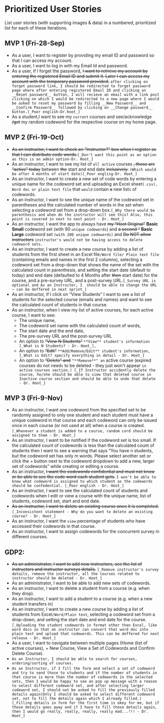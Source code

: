 # Prioritized User Stories

List user stories (with supporting images & data) in a numbered, prioritized list for each of these iterations.

## MVP 1 (Fri-28-Sep)

- As a user, I want to register by providing my email ID and password so that I can access my account.
- As a user, I want to log in with my Email Id and password.
- As a user, if I forget the password, ~~I want to retrieve my account by entering the registered Email ID and submit it. Later I can access my account with the temporary password provided.~~ `after clicking on forget password link, I should be redirected to forget password page where after entering registered Email ID and clicking on __Reset password__ button, I will recieve an email with a link post clicking on which I would be redirected to a new page where I would be asked to reset my password by filling __New Password__ and __Confirm Password__ followed by clicking on __Change password__ button.[_Poor english-Dr.hoot_]`
- As a student,I want to see my `current` courses and see/acknowledge ~~/get~~ my random codeword for the respective course on my home page.
## MVP 2 (Fri-19-Oct)

- ~~As an instructor, I want to check an "Instructor?" box when I register so that I can distribute code words.~~`[_Don't want this point as an option as this is an admin option-Dr. Hoot_]`
- As an instructor, I want to see my list of `all active` courses ~~, those are “active” today~~ between ~~the~~ start and end date ~~inclusively.~~ `(Which would be after 4 months of start date)[_Poor englisg-Dr. Hoot_]`
- As an instructor, I want to create a new set of code words by entering a unique name for the codeword set and uploading an Excel sheet`(.csv), Word doc or plain text file` that `would` contain ~~a~~ new list`s` of codewords.
- As an instructor, I want to see the unique name of the codeword set in parentheses and the calculated number of words in the set when selecting a codeword set from a drop-down box.`[_Why there would be parenthesis and when do the instructor will see this? Also, this point is covered in next to next point - Dr. Hoot_]`
- As an instructor, I want the app to always have ~~my “Hoot Original”~~ **Basic Small** codeword set (with 90 `unique codewords`) and ~~a second “~~ **Basic Large** codeword set `(with 200 unique codewords)` and ~~Do NOT allow instructors~~ `instructor's would not be having access to delete codeword sets.`
- As an instructor, I want to create a new course by adding a list of students from the first sheet in an Excel file`/Word file/ Plain text file` (containing emails and names in the first 2 columns), selecting a codeword set from a drop-down that shows the name of the set with the calculated count in parenthesis, and setting the start date (default to today) and end date (defaulted to 4 Months after ~~then~~ start date) for the course, and a pre-survey URL, and a post-survey URL.`[_Survey URL is optional and As an Instructor, I  should be able to change the URL ~ can be deffered in next sprint_]`
- As an instructor, if I click on “View Students” I want to see a list of students for the selected course (emails and names) and want to see the calculated count of students in that course.
- As an instructor, when I view my list of active courses, for each active course, I want to see:
    - The unique name,
    - The codeword set name with the calculated count of words,
    - The start date and the end date,
    - The pre-survey URL and the post-survey URL
    - An option to ~~“View N Students”~~ `**View** student's information [_What is N Students? - Dr. Hoot_],`
    - An option to ~~“Edit”~~ `**Add/Remove/Edit** student's information, [_What is Edit? specify everything in detail - Dr. Hoot_]`
    - An option to ~~“Delete” and~~ `"**Remove**" an` active course (expired courses do not need`s` to be deleted - they just won't appear `in active courses section.) [_If Instructor accidently delete the course, he/she should be able to view that deleted course in Inactive course section and should be able to undo that delete - Dr. Hoot_]`
## MVP 3 (Fri-9-Nov)

- As an instructor, I want one codeword from the specified set to be randomly assigned to only one student and each student must have a unique codeword in that course and each codeword can only be issued once in each course (or not used at all) when a course is created. `[_Whenever a student is added to a course, random cord should be assigned to them - Dr. Hoot_]`
- As an instructor, I want to be notified if the codeword set is too small. If the calculated count of codewords is less than the calculated count of students then I want to see a warning that says “You have n students, but the codeword set has only m words. Please select another set or click the + button next to the codeword dropdown to add a new, larger set of codewords" while creating or editing a course.
- As an instructor, ~~I want the codewords confidential and must not know or be able to see the code word each student gets.~~ `I won't be able to know what codeword is assigned to which student as the codewords should be confedential. [_Poor english - Dr. Hoot_]`
- As an instructor, I want to see the calculated count of students and codewords when I edit or view a course with the unique name, list of students, codeword set, start and end date.
- ~~As an instructor, I want to delete an existing course once it is completed.~~ `[_Inconsistent statement - Why do you want to delete an existing course? - Dr. Hoot_]`
- As an instructor, I want the `view` percentage of students who have accessed their codewords in that course.
- As an instructor, I want to assign codewords for the concurrent survey in different courses.
## GDP2:

- ~~As an administrator, I want to add new instructors, see the list of instructors and instructor surveys details.~~ `[_Remove instructor's survey details, remove the instructor, all the courses related to instructor should be deleted - Dr. Hoot_]`
- As an administrator, I want to be able to add new sets of codewords.
- As an instructor, I want to delete a student from a course (e.g. when they drop). 
- As an instructor, I want to add a student to a course (e.g. when a new student transfers in)
- As an instructor, I want to create a new course by adding a list of students from Excel`/Word/Plain text`, selecting a codeword set from a drop-down, and setting the start date and end date for the course.`[_Uploading the student codewords in format other than Excel, like word docs so that an instructor can convert that word doc into plain text and upload that codewords. This can be deffered for next release - Dr. Hoot_]`
- As a user, I want to navigate between multiple pages (Home (list of active courses), + New Course, View a Set of Codewords and Confirm Delete Course).
- `As an Instructor, I should be able to search for courses, ordering/sorting of courses.`
- `As an Instructor, if I fill the form and select a set of codeword and try to send those to students and if the number of students in that course is more than the number of codewords in the selected sets, then I would be happy to see an pop up message with a reason  to select different codeword set, and after selecting larger codeword set, I should not be asked to fill the previously filled details again(Only I should be asked to select different codeword set, not to fill the details again which I already filled.) [_Filling details in form for the first time is okey for me, but if those details goes away and if I have to fill those details again, then I would go really, really, really, really mad...!!! - Dr. Hoot_]`